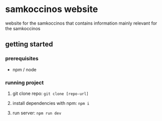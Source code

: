 # samkoccinos website
website for the samkoccinos that contains information mainly relevant for the samkoccinos

## getting started

### prerequisites

- npm / node

### running project

1. git clone repo: `git clone [repo-url]`

2. install dependencies with npm: `npm i`

3. run server: `npm run dev`